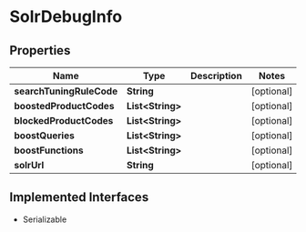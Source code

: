 

# SolrDebugInfo


## Properties

| Name | Type | Description | Notes |
|------------ | ------------- | ------------- | -------------|
|**searchTuningRuleCode** | **String** |  |  [optional] |
|**boostedProductCodes** | **List&lt;String&gt;** |  |  [optional] |
|**blockedProductCodes** | **List&lt;String&gt;** |  |  [optional] |
|**boostQueries** | **List&lt;String&gt;** |  |  [optional] |
|**boostFunctions** | **List&lt;String&gt;** |  |  [optional] |
|**solrUrl** | **String** |  |  [optional] |


## Implemented Interfaces

* Serializable


